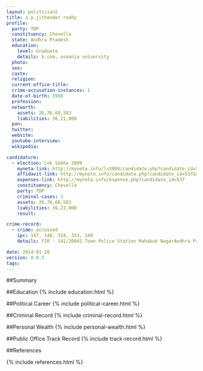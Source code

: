 ```yaml
---
layout: politician2
title: a.p.jithender reddy
profile: 
  party: TDP
  constituency: Chevella
  state: Andhra Pradesh
  education: 
    level: Graduate
    details: b.com, osmania university
  photo: 
  sex: 
  caste: 
  religion: 
  current-office-title: 
  crime-accusation-instances: 1
  date-of-birth: 1956
  profession: 
  networth: 
    assets: 26,76,68,583
    liabilities: 36,21,000
  pan: 
  twitter: 
  website: 
  youtube-interview: 
  wikipedia: 

candidature: 
  - election: Lok Sabha 2009
    myneta-link: http://myneta.info/ls2009/candidate.php?candidate_id=537
    affidavit-link: http://myneta.info/candidate.php?candidate_id=537&scan=original
    expenses-link: http://myneta.info/expense.php?candidate_id=537
    constituency: Chevella 
    party: TDP
    criminal-cases: 1
    assets: 26,76,68,583
    liabilities: 36,21,000
    result:  

crime-record: 
  - crime: accussed
    ipc: 147, 148, 324, 353, 149
    details: FIR - 141/20042 Town Police Station Mahabub NagarAndhra PradeshCC No 742/2005 JFCM Mahabub Nagar, Date of court cognizance - 31-08-2005 

date: 2014-01-28
version: 0.0.5
tags: 
---
```

##Summary


##Education
{% include education.html %}


##Political Career
{% include political-career.html %}


##Criminal Record
{% include criminal-record.html %}


##Personal Wealth
{% include personal-wealth.html %}


##Public Office Track Record
{% include track-record.html %}


##References


{% include references.html %}